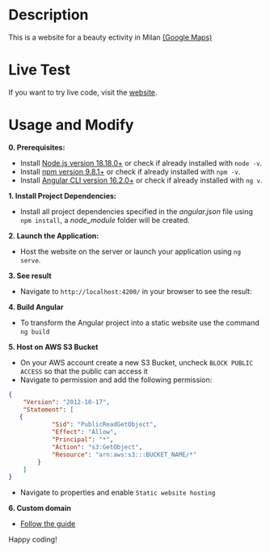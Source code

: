 # Description
This is a website for a beauty ectivity in Milan [(Google Maps)](https://maps.app.goo.gl/76wnVBWGDFYiUa9u9)

# Live Test
If you want to try live code, visit the [website](https://www.esteticaebenesseremilano.com/home).

# Usage and Modify
**0. Prerequisites:**

- Install [Node.js version 18.18.0+](https://nodejs.org/en/download/current) or check if already installed with `node -v`.
- Install [npm version 9.8.1+](https://docs.npmjs.com/downloading-and-installing-node-js-and-npm) or check if already installed with `npm -v`.
- Install [Angular CLI version 16.2.0+](https://angular.io/cli) or check if already installed with `ng v`.

**1. Install Project Dependencies:**
   
- Install all project dependencies specified in the *angular.json* file using `npm install`, a *node_module* folder will be created.

**2. Launch the Application:**

- Host the website on the server or launch your application using `ng serve`.

**3. See result**

- Navigate to `http://localhost:4200/` in your browser to see the result:

**4. Build Angular**

- To transform the Angular project into a static website use the command `ng build`

**5. Host on AWS S3 Bucket**

- On your AWS account create a new S3 Bucket, uncheck `BLOCK PUBLIC ACCESS` so that the public can access it
- Navigate to permission and add the following permission:
```json
{
    "Version": "2012-10-17",
    "Statement": [
   {
            "Sid": "PublicReadGetObject",
            "Effect": "Allow",
            "Principal": "*",
            "Action": "s3:GetObject",
            "Resource": "arn:aws:s3:::BUCKET_NAME/*"
        }
    ]
}
```
- Navigate to properties and enable `Static website hosting`
  
**6. Custom domain**

- [Follow the guide](https://dev.to/aws-builders/how-to-deploy-a-static-website-on-amazon-s3-with-route-53-3o6p)

Happy coding!
